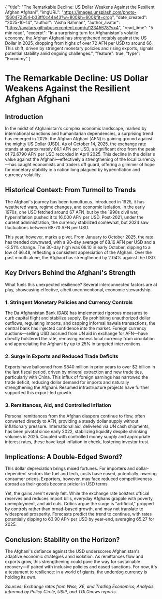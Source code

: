 {
"title": "The Remarkable Decline: US Dollar Weakens Against the Resilient Afghan Afghani",
"imgURL": "https://images.unsplash.com/photo-1560472354-b33ff0c44a43?w=800&h=600&fit=crop",
"date_created": "2025-10-14",
"author": "Aisha Rahman",
"author_avatar": "https://avatars.githubusercontent.com/u/12345678?v=4",
"read_time": "5 min read",
"excerpt": "In a surprising turn for Afghanistan's volatile economy, the Afghan Afghani has strengthened notably against the US Dollar in 2025, dropping from highs of over 72 AFN per USD to around 66. This shift, driven by stringent monetary policies and rising exports, signals potential stability amid ongoing challenges.",
"feature": true,
"type": "Economy"
}

# The Remarkable Decline: US Dollar Weakens Against the Resilient Afghan Afghani

## Introduction

In the midst of Afghanistan's complex economic landscape, marked by international sanctions and humanitarian dependencies, a surprising trend has emerged in 2025: the Afghan Afghani (AFN) is gaining ground against the mighty US Dollar (USD). As of October 14, 2025, the exchange rate stands at approximately 66.1 AFN per USD, a significant drop from the peak of 72.6790 AFN per USD recorded in April 2025. This decline in the dollar's value against the Afghani—effectively a strengthening of the local currency—has caught economists and traders off guard, offering a glimmer of hope for monetary stability in a nation long plagued by hyperinflation and currency volatility.

## Historical Context: From Turmoil to Trends

The Afghani's journey has been tumultuous. Introduced in 1925, it has weathered wars, regime changes, and economic isolation. In the early 1970s, one USD fetched around 67 AFN, but by the 1990s civil war, hyperinflation pushed it to 16,000 AFN per USD. Post-2021, under the current administration, the currency stabilized somewhat, but 2024 saw fluctuations between 68-70 AFN per USD.

This year, however, marks a pivot. From January to October 2025, the rate has trended downward, with a 90-day average of 68.16 AFN per USD and a -3.51% change. The 30-day high was 68.10 in early October, dipping to a low of 66.48, reflecting a consistent appreciation of the Afghani. Over the past month alone, the Afghani has strengthened by 2.04% against the USD.

## Key Drivers Behind the Afghani's Strength

What fuels this unexpected resilience? Several interconnected factors are at play, showcasing effective, albeit unconventional, economic stewardship.

### 1. Stringent Monetary Policies and Currency Controls

The Da Afghanistan Bank (DAB) has implemented rigorous measures to curb capital flight and stabilize supply. By prohibiting unauthorized dollar outflows, regulating imports, and capping informal hawala transactions, the central bank has injected confidence into the market. Foreign currency auctions—selling USD accrued from UN aid in exchange for AFN—have directly bolstered the rate, removing excess local currency from circulation and appreciating the Afghani by up to 25% in targeted interventions.

### 2. Surge in Exports and Reduced Trade Deficits

Exports have ballooned from $840 million in prior years to over $2 billion in the last fiscal period, driven by mineral extraction and new trade ties, particularly with China. This influx of foreign earnings has narrowed the trade deficit, reducing dollar demand for imports and naturally strengthening the Afghani. Resumed infrastructure projects have further supported this export-led growth.

### 3. Remittances, Aid, and Controlled Inflation

Personal remittances from the Afghan diaspora continue to flow, often converted directly to AFN, providing a steady dollar supply without inflationary pressure. International aid, delivered via UN cash shipments, has been pivotal since early 2022, stabilizing liquidity despite shrinking volumes in 2025. Coupled with controlled money supply and appropriate interest rates, these have kept inflation in check, fostering investor trust.

## Implications: A Double-Edged Sword?

This dollar depreciation brings mixed fortunes. For importers and dollar-dependent sectors like fuel and tech, costs have eased, potentially lowering consumer prices. Exporters, however, may face reduced competitiveness abroad as their goods become pricier in USD terms.

Yet, the gains aren't evenly felt. While the exchange rate bolsters official reserves and reduces import bills, everyday Afghans grapple with poverty, unemployment, and aid cuts. Critics argue the surge is "artificial," propped by controls rather than broad-based growth, and may not translate to widespread prosperity. Forecasts predict the trend to continue, with rates potentially dipping to 63.90 AFN per USD by year-end, averaging 65.27 for 2025.

## Conclusion: Stability on the Horizon?

The Afghani's defiance against the USD underscores Afghanistan's adaptive economic strategies amid isolation. As remittances flow and exports grow, this strengthening could pave the way for sustainable recovery—if paired with inclusive policies and eased sanctions. For now, it's a testament to resilience: in a world of giants, the underdog currency is holding its own.

_Sources: Exchange rates from Wise, XE, and Trading Economics; Analysis informed by Policy Circle, USIP, and TOLOnews reports._
